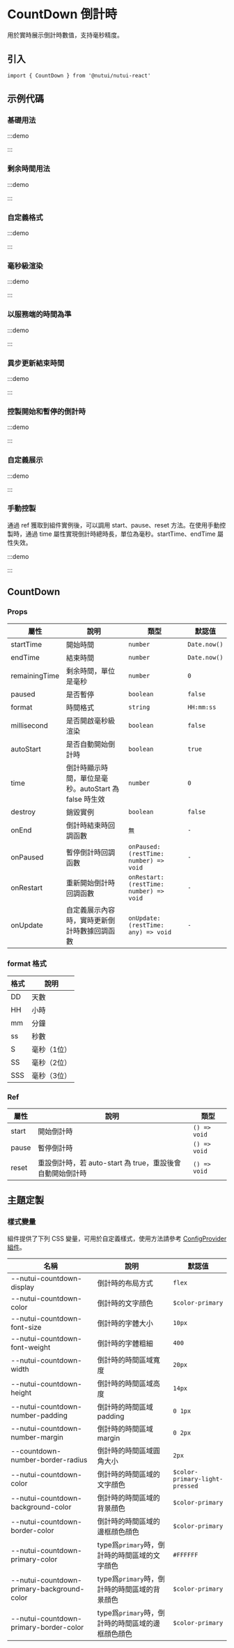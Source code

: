 # CountDown 倒計時

用於實時展示倒計時數值，支持毫秒精度。

## 引入

```tsx
import { CountDown } from '@nutui/nutui-react'
```

## 示例代碼

### 基礎用法

:::demo

<CodeBlock src='h5/demo1.tsx'></CodeBlock>

:::

### 剩余時間用法

:::demo

<CodeBlock src='h5/demo2.tsx'></CodeBlock>

:::

### 自定義格式

:::demo

<CodeBlock src='h5/demo3.tsx'></CodeBlock>

:::

### 毫秒級渲染

:::demo

<CodeBlock src='h5/demo4.tsx'></CodeBlock>

:::

### 以服務端的時間為準

:::demo

<CodeBlock src='h5/demo5.tsx'></CodeBlock>

:::

### 異步更新結束時間

:::demo

<CodeBlock src='h5/demo6.tsx'></CodeBlock>

:::

### 控製開始和暫停的倒計時

:::demo

<CodeBlock src='h5/demo7.tsx'></CodeBlock>

:::

### 自定義展示

:::demo

<CodeBlock src='h5/demo8.tsx'></CodeBlock>

:::

### 手動控製

通過 ref 獲取到組件實例後，可以調用 start、pause、reset 方法。在使用手動控製時，通過 time 屬性實現倒計時總時長，單位為毫秒。startTime、endTime 屬性失效。

:::demo

<CodeBlock src='h5/demo9.tsx'></CodeBlock>

:::

## CountDown

### Props

| 屬性 | 說明 | 類型 | 默認值 |
| --- | --- | --- | --- |
| startTime | 開始時間 | `number` | `Date.now()` |
| endTime | 結束時間 | `number` | `Date.now()` |
| remainingTime | 剩余時間，單位是毫秒 | `number` | `0` |
| paused | 是否暫停 | `boolean` | `false` |
| format | 時間格式 | `string` | `HH:mm:ss` |
| millisecond | 是否開啟毫秒級渲染 | `boolean` | `false` |
| autoStart | 是否自動開始倒計時 | `boolean` | `true` |
| time | 倒計時顯示時間，單位是毫秒。autoStart 為 false 時生效 | `number` | `0` |
| destroy | 銷毀實例 | `boolean` | `false` |
| onEnd | 倒計時結束時回調函數 | `無` | `-` |
| onPaused | 暫停倒計時回調函數 | `onPaused: (restTime: number) => void` | `-` |
| onRestart | 重新開始倒計時回調函數 | `onRestart: (restTime: number) => void` | `-` |
| onUpdate | 自定義展示內容時，實時更新倒計時數據回調函數 | `onUpdate: (restTime: any) => void` | `-` |

### format 格式

| 格式 | 說明 |
| --- | --- |
| DD | 天數 |
| HH | 小時 |
| mm | 分鐘 |
| ss | 秒數 |
| S | 毫秒（1位） |
| SS | 毫秒（2位） |
| SSS | 毫秒（3位） |

### Ref

| 屬性 | 說明 | 類型 |
| --- | --- | --- |
| start | 開始倒計時 | `() => void` |
| pause | 暫停倒計時 | `() => void` |
| reset | 重設倒計時，若 auto-start 為 true，重設後會自動開始倒計時 | `() => void` |

## 主題定製

### 樣式變量

組件提供了下列 CSS 變量，可用於自定義樣式，使用方法請參考 [ConfigProvider 組件](#/zh-CN/component/configprovider)。

| 名稱 | 說明 | 默認值 |
| --- | --- | --- |
| \--nutui-countdown-display | 倒計時的布局方式 | `flex` |
| \--nutui-countdown-color | 倒計時的文字顔色 | `$color-primary` |
| \--nutui-countdown-font-size | 倒計時的字體大小 | `10px` |
| \--nutui-countdown-font-weight | 倒計時的字體粗細 | `400` |
| \--nutui-countdown-width | 倒計時的時間區域寬度 | `20px` |
| \--nutui-countdown-height | 倒計時的時間區域高度 | `14px` |
| \--nutui-countdown-number-padding | 倒計時的時間區域padding | `0 1px` |
| \--nutui-countdown-number-margin | 倒計時的時間區域margin | `0 2px` |
| \--countdown-number-border-radius | 倒計時的時間區域圓角大小 | `2px` |
| \--nutui-countdown-color | 倒計時的時間區域的文字顔色 | `$color-primary-light-pressed` |
| \--nutui-countdown-background-color | 倒計時的時間區域的背景顔色 | `$color-primary` |
| \--nutui-countdown-border-color | 倒計時的時間區域的邊框顔色顔色 | `$color-primary` |
| \--nutui-countdown-primary-color | type爲`primary`時，倒計時的時間區域的文字顔色 | `#FFFFFF` |
| \--nutui-countdown-primary-background-color | type爲`primary`時，倒計時的時間區域的背景顔色 | `$color-primary` |
| \--nutui-countdown-primary-border-color | type爲`primary`時，倒計時的時間區域的邊框顔色顔色 | `$color-primary` |
